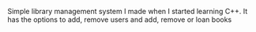 Simple library management system I made when I started learning C++. It has the options to add, remove users and add, remove or loan books
